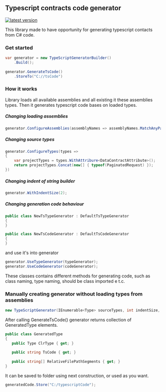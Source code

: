 Typescript contracts code generator
--------------------

[![latest version](https://img.shields.io/nuget/v/Laraue.TypeScriptContractsGenerator)](https://www.nuget.org/packages/Laraue.TypeScriptContractsGenerator)

This library made to have opportunity for generating typescript contacts from C# code.

### Get started

```cs
var generator = new TypeScriptGeneratorBuilder()
    .Build();
    
generator.GenerateTsCode()
    .StoreTo("C://tsCode")
```

### How it works
Library loads all available assemblies and all existing it these assemblies types. Then it generates typescript code bases on loaded types.

##### Changing loading assemblies
```cs
generator.ConfigureAssemblies(assemblyNames => assemblyNames.MatchAnyPattern(new[] { "Laraue.Contracts.*", "Laraue.Core.DataAccess.*" }))
```

##### Changing source types
```cs
generator.ConfigureTypes(types =>
{
    var projectTypes = types.WithAttribure<DataContractAttribute>();
    return projectTypes.Concat(new[] { typeof(PaginatedRequest) });
})
```

##### Changing indent of string builder
```cs
generator.WithIndentSize(2);
```

##### Changing generation code behaviour
```cs
public class NewTsTypeGenerator : DefaultTsTypeGenerator
{
}

public class NewTsCodeGenerator : DefaultTsCodeGenerator
{
}
```

and use it's into generator

```cs
generator.UseTypeGenerator(typeGenerator);
generator.UseCodeGenerator(codeGenerator);
```

These classes contains different methods for generating code, such as class naming, type naming, should be class imported e t.c.

### Manually creating generator without loading types from assemblies
```cs
new TypeScriptGenerator(IEnumerable<Type> sourceTypes, int indentSize, TsCodeGenerator tsCodeGenerator, TsTypeGenerator tsTypeGenerator);
```

After calling GenerateTsCode() generator returns collection of GeneratedType elements.
 ```cs
public class GeneratedType
{
    public Type ClrType { get; }
    
    public string TsCode { get; }
    
    public string[] RelativeFilePathSegments { get; }
}
```

It can be saved to folder using next construction, or used as you want.
```cs
generatedCode.Store("C:/typescriptCode");
```